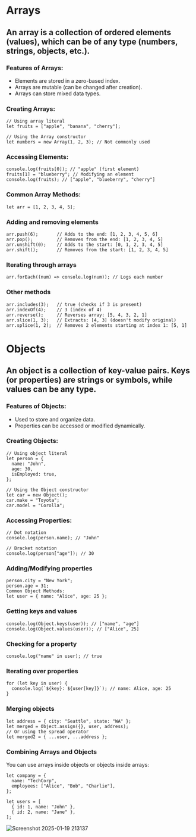 # Arrays

## An array is a collection of ordered elements (values), which can be of any type (numbers, strings, objects, etc.).

### Features of Arrays:
 - Elements are stored in a zero-based index.
 - Arrays are mutable (can be changed after creation).
 - Arrays can store mixed data types.
   
### Creating Arrays:
```
// Using array literal
let fruits = ["apple", "banana", "cherry"];
```
```
// Using the Array constructor
let numbers = new Array(1, 2, 3); // Not commonly used
```

### Accessing Elements:
```
console.log(fruits[0]); // "apple" (first element)
fruits[1] = "blueberry"; // Modifying an element
console.log(fruits); // ["apple", "blueberry", "cherry"]
```

### Common Array Methods:
```
let arr = [1, 2, 3, 4, 5];
```

### Adding and removing elements
```
arr.push(6);       // Adds to the end: [1, 2, 3, 4, 5, 6]
arr.pop();         // Removes from the end: [1, 2, 3, 4, 5]
arr.unshift(0);    // Adds to the start: [0, 1, 2, 3, 4, 5]
arr.shift();       // Removes from the start: [1, 2, 3, 4, 5]
```

### Iterating through arrays
```
arr.forEach((num) => console.log(num)); // Logs each number
```

### Other methods
```
arr.includes(3);   // true (checks if 3 is present)
arr.indexOf(4);    // 3 (index of 4)
arr.reverse();     // Reverses array: [5, 4, 3, 2, 1]
arr.slice(1, 3);   // Extracts: [4, 3] (doesn't modify original)
arr.splice(1, 2);  // Removes 2 elements starting at index 1: [5, 1]
```


# Objects

## An object is a collection of key-value pairs. Keys (or properties) are strings or symbols, while values can be any type.

### Features of Objects:
 - Used to store and organize data.
 - Properties can be accessed or modified dynamically.

### Creating Objects:
```
// Using object literal
let person = {
  name: "John",
  age: 30,
  isEmployed: true,
};
```
```
// Using the Object constructor
let car = new Object();
car.make = "Toyota";
car.model = "Corolla";
```

### Accessing Properties:
```
// Dot notation
console.log(person.name); // "John"

// Bracket notation
console.log(person["age"]); // 30
```
### Adding/Modifying properties
```
person.city = "New York";
person.age = 31;
Common Object Methods:
let user = { name: "Alice", age: 25 };
```
### Getting keys and values
```
console.log(Object.keys(user)); // ["name", "age"]
console.log(Object.values(user)); // ["Alice", 25]
```
### Checking for a property
```
console.log("name" in user); // true
```
### Iterating over properties
```
for (let key in user) {
  console.log(`${key}: ${user[key]}`); // name: Alice, age: 25
}
```

### Merging objects
```
let address = { city: "Seattle", state: "WA" };
let merged = Object.assign({}, user, address);
// Or using the spread operator
let merged2 = { ...user, ...address };
```


### Combining Arrays and Objects
You can use arrays inside objects or objects inside arrays:
```
let company = {
  name: "TechCorp",
  employees: ["Alice", "Bob", "Charlie"],
};

let users = [
  { id: 1, name: "John" },
  { id: 2, name: "Jane" },
];
```
![Screenshot 2025-01-19 213137](https://github.com/user-attachments/assets/f3bf67fd-fb8c-4dff-bd16-dfa2bf38e0fd)
